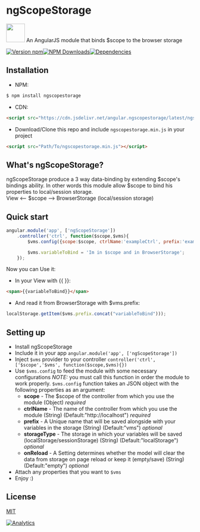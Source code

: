 ngScopeStorage
===

<div>
<p> <img height="50" width="50" src="https://raw.githubusercontent.com/rannn505/ngScopeStorage/master/assets/ngScopeStorage.png"> An AngularJS module that binds $scope to the browser storage </p>
</div>

[![Version npm](https://img.shields.io/npm/v/ngscopestorage.svg?style=flat-square)](https://www.npmjs.com/package/ngscopestorage)[![NPM Downloads](https://img.shields.io/npm/dt/ngscopestorage.svg?style=flat-square)](https://www.npmjs.com/package/ngscopestorage)[![Dependencies](https://img.shields.io/david/rannn505/ngscopestorage.svg?style=flat-square)](https://david-dm.org/rannn505/ngscopestorage)


## Installation

- NPM:
```bash
$ npm install ngscopestorage
```
- CDN:
``` html
<script src="https://cdn.jsdelivr.net/angular.ngscopestorage/latest/ngscopestorage.min.js"></script>
```
- Download/Clone this repo and include `ngscopestorage.min.js` in your project
``` html
<script src="Path/To/ngscopestorage.min.js"></script>
```

## What's ngScopeStorage?

ngScopeStorage produce a 3 way data-binding by extending $scope's bindings ability.
In other words this module allow $scope to bind his properties to local/session storage.  
View <-- $scope --> BrowserStorage (local/session storage)

## Quick start

```javascript
angular.module('app', ['ngScopeStorage'])
    .controller('ctrl', function($scope,$vms){
        $vms.config({scope:$scope, ctrlName:'exampleCtrl', prefix:'exampleApp'});

        $vms.variableToBind = 'Im in $scope and in BrowserStorage';
    });
```

Now you can Use it:
- In your View with {{ }}:
``` html
<span>{{variableToBind}}</span>
```
- And read it from BrowserStorage with $vms.prefix:
```javascript
localStorage.getItem($vms.prefix.concat("variableToBind")));
```

## Setting up

- Install ngScopeStorage
- Include it in your app
`angular.module('app', ['ngScopeStorage'])`
- Inject `$vms` provider to your controller
`controller('ctrl', ['$scope','$vms', function($scope,$vms){})`
- Use `$vms.config` to feed the module with some necessary configurations
*NOTE:* you must call this function in order the module to work properly.
`$vms.config` function takes an JSON object with the following properties as an argument:
    - **scope** - The $scope of the controller from which you use the module (Object) *required*
    - **ctrlName** - The name of the controller from which you use the module (String) (Default:"http://localhost") *required*
    - **prefix** - A Unique name that will be saved alongside with your variables in the storage (String) (Default:"vms") *optional*
    - **storageType** - The storage in which your variables will be saved (localStorage/sessionStorage) (String) (Default:"localStorage") *optional*
    - **onReload** - A Setting determines whether the model will clear the data from storage on page reload or keep it (empty/save) (String) (Default:"empty") *optional*
- Attach any properties that you want to `$vms`
- Enjoy :)


## License

  [MIT](LICENSE)


[![Analytics](https://ga-beacon.appspot.com/UA-67540608-2/rannn505/ngScopeStorage?pixel)](https://github.com/igrigorik/ga-beacon)